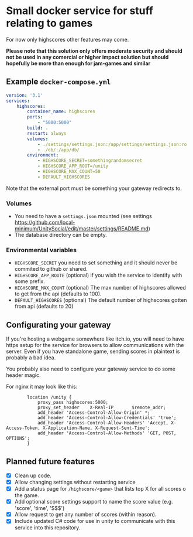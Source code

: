 # Small docker service for stuff relating to games

For now only highscores other features may come.

**Please note that this solution only offers moderate security and should not be used in any comercial or higher impact solution but should hopefully be more than enough for jam-games and similar**

## Example `docker-compose.yml`

```yml
version: '3.1'
services:
    highscores:
        container_name: highscores
        ports:
            - "5000:5000"
        build: .
        restart: always
        volumes:
            - ./settings/settings.json:/app/settings/settings.json:ro
            - ./db/:/app/db/
        environment:
            - HIGHSCORE_SECRET=somethingrandomsecret
            - HIGHSCORE_APP_ROOT=/unity
            - HIGHSCORE_MAX_COUNT=50
            - DEFAULT_HIGHSCORES
```            
Note that the external port must be something your gateway redirects to.

### Volumes
* You need to have a `settings.json` mounted (see settings https://github.com/local-minimum/UnitySocial/edit/master/settings/README.md)
* The database directory can be empty.

### Environmental variables
* `HIGHSCORE_SECRET` you need to set something and it should never be commited to github or shared.
* `HIGHSCORE_APP_ROUTE` (optional) if you wish the service to identify with some prefix.
* `HIGHSCORE_MAX_COUNT` (optional) The max number of highscores allowed to get from the api (defaults to 100).
* `DEFAULT_HIGHSCORES` (optional)  The default number of highscores gotten from api (defaults to 20)

## Configurating your gateway
If you're hosting a webgame somewhere like itch.io, you will need to have https setup for the service for browsers to allow communications with the server.
Even if you have standalone game, sending scores in plaintext is probably a bad idea.

You probably also need to configure your gateway service to do some header magic.

For nginx it may look like this:
```
        location /unity {
            proxy_pass highscores:5000;
            proxy_set_header    X-Real-IP       $remote_addr;
            add_header 'Access-Control-Allow-Origin' *;
            add_header 'Access-Control-Allow-Credentials' 'true';
            add_header 'Access-Control-Allow-Headers' 'Accept, X-Access-Token, X-Application-Name, X-Request-Sent-Time';
            add_header 'Access-Control-Allow-Methods' 'GET, POST, OPTIONS';
        }
```

## Planned future features

- [x] Clean up code.
- [x] Allow changing settings without restarting service
- [x] Add a status page for `/highscore/<game>` that lists top X for all scores o the game.
- [x] Add optional score settings support to name the score value (e.g. 'score', 'time', '$$$')
- [x] Allow request to get any number of scores (within reason).
- [x] Include updated C# code for use in unity to communicate with this service into this repository.
